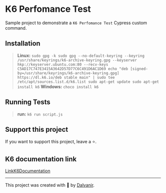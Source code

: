 # K6 Perfomance Test

Sample project to demonstrate a `K6 Perfomance Test` Cypress custom command.

## Installation

> **Linux:** `sudo gpg -k
sudo gpg --no-default-keyring --keyring /usr/share/keyrings/k6-archive-keyring.gpg --keyserver hkp://keyserver.ubuntu.com:80 --recv-keys C5AD17C747E3415A3642D57D77C6C491D6AC1D69
echo "deb [signed-by=/usr/share/keyrings/k6-archive-keyring.gpg] https://dl.k6.io/deb stable main" | sudo tee /etc/apt/sources.list.d/k6.list
sudo apt-get update
sudo apt-get install k6`
> **Windows:** `choco install k6`

## Running Tests

> **run:** `k6 run script.js` 

## Support this project

If you want to support this project, leave a ⭐.

## K6 documentation link

[LinkK6Documentation](https://k6.io/docs/)
___

This project was created with 💚 by [Dalvanir](https://www.linkedin.com/in/dalvanir-vieira-da-silva-7715a5191/).
